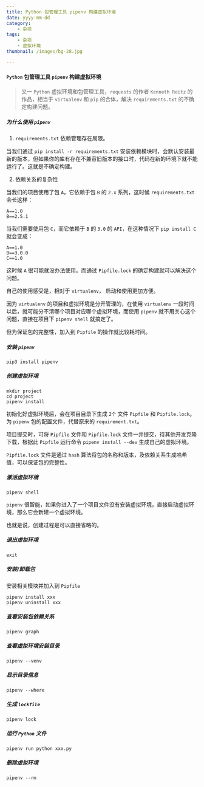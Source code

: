 ```yaml
---
title: Python 包管理工具 pipenv 构建虚拟环境
date: yyyy-mm-dd
category:
    - 杂项
tags:
    - 杂项
    - 虚拟环境
thumbnail: /images/bg-28.jpg

---
```


#### `Python` 包管理工具 `pipenv` 构建虚拟环境

> 又一 `Python` 虚拟环境和包管理工具，`requests` 的作者 `Kenneth Reitz` 的作品，相当于 `virtualenv` 和 `pip` 的合体，解决 `requirements.txt` 的不确定构建问题。

<!-- more -->

##### 为什么使用 `pipenv`

1. `requirements.txt` 依赖管理存在局限。

当我们通过 `pip install -r requirements.txt` 安装依赖模块时，会默认安装最新的版本，但如果你的库有存在不兼容旧版本的接口时，代码在新的环境下就不能运行了。这就是不确定构建。

2. 依赖关系的复杂性

当我们的项目使用了包 `A`，它依赖于包 `B` 的 `2.x` 系列，这时候 `requirements.txt` 会长这样：

```pipfile
A==1.0
B==2.5.1
```

当我们需要使用包 `C`，而它依赖于 `B` 的 `3.0` 的 `API`，在这种情况下 `pip install C` 就会变成：

```pipfile
A==1.0
B==3.0.0
C==1.0
```

这时候 `A` 很可能就没办法使用。而通过 `Pipfile.lock` 的确定构建就可以解决这个问题。

自己的使用感受是，相对于 `virtualenv`， 启动和使用更加方便。

因为 `virtualenv` 的项目和虚拟环境是分开管理的，在使用 `virtualenv` 一段时间以后，就可能分不清哪个项目对应哪个虚拟环境，而使用 `pipenv` 就不用关心这个问题，直接在项目下 `pipenv shell` 就搞定了。

但为保证包的完整性，加入到 `Pipfile` 的操作就比较耗时间。

##### 安装 `pipenv`

```shell
pip3 install pipenv
```

##### 创建虚拟环境

```shell
mkdir project
cd project
pipenv install
```

初始化好虚拟环境后，会在项目目录下生成 `2个` 文件 `Pipfile` 和 `Pipfile.lock`。为 `pipenv` 包的配置文件，代替原来的 `requirement.txt`。

项目提交时，可将 `Pipfile` 文件和 `Pipfile.lock` 文件一并提交，待其他开发克隆下载，根据此 `Pipfile` 运行命令 `pipenv install --dev` 生成自己的虚拟环境。

`Pipfile.lock` 文件是通过 `hash` 算法将包的名称和版本，及依赖关系生成哈希值，可以保证包的完整性。

##### 激活虚拟环境

```shell
pipenv shell
```

`pipenv` 很智能，如果你进入了一个项目文件没有安装虚拟环境，直接启动虚拟环境，那么它会新建一个虚拟环境。

也就是说，创建过程是可以直接省略的。

##### 退出虚拟环境

```shell
exit
```

##### 安装/卸载包

安装相关模块并加入到 `Pipfile`

```shell
pipenv install xxx
pipenv uninstall xxx
```

##### 查看安装包依赖关系

```shell
pipenv graph
```

##### 查看虚拟环境安装目录

```shell
pipenv --venv
```

##### 显示目录信息

```shell
pipenv --where
```

##### 生成 `lockfile`

```shell
pipenv lock
```

##### 运行 `Python` 文件

```shell
pipenv run python xxx.py
```

##### 删除虚拟环境

```shell
pipenv --rm
```
